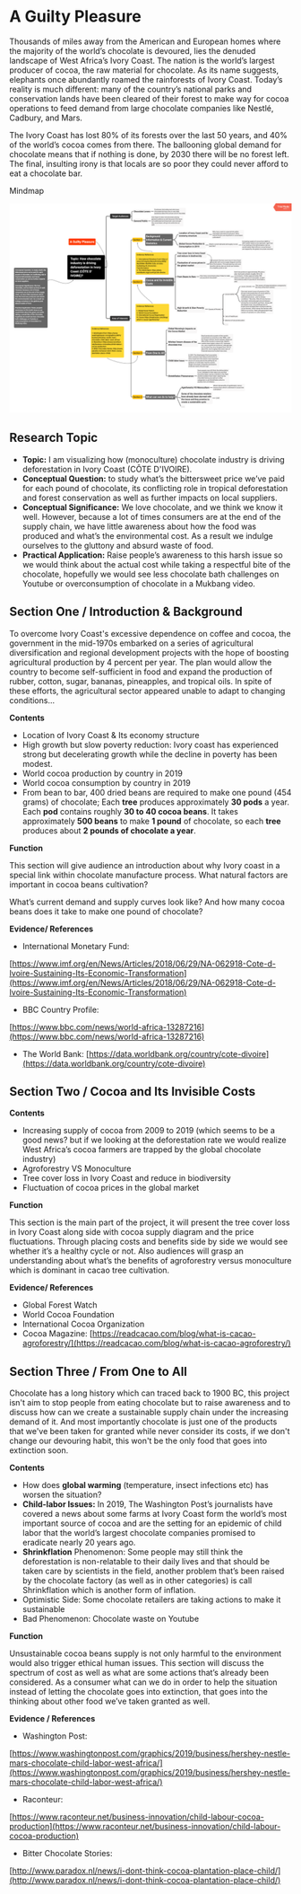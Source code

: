 # **A Guilty Pleasure**

Thousands of miles away from the American and European homes where the majority of the world’s chocolate is devoured, lies the denuded landscape of West Africa’s Ivory Coast. The nation is the world’s largest producer of cocoa, the raw material for chocolate. As its name suggests, elephants once abundantly roamed the rainforests of Ivory Coast. Today’s reality is much different: many of the country’s national parks and conservation lands have been cleared of their forest to make way for cocoa operations to feed demand from large chocolate companies like Nestlé, Cadbury, and Mars.

The Ivory Coast has lost 80% of its forests over the last 50 years, and 40% of the world’s cocoa comes from there. The ballooning global demand for chocolate means that if nothing is done, by 2030 there will be no forest left. The final, insulting irony is that locals are so poor they could never afford to eat a chocolate bar.

Mindmap

![](mindmap.png)



## **Research Topic**

-   **Topic:** I am visualizing how (monoculture) chocolate industry is driving deforestation in Ivory Coast (CÔTE D'IVOIRE).
-   **Conceptual Question:** to study what’s the bittersweet price we’ve paid for each pound of chocolate, its conflicting role in tropical deforestation and forest conservation as well as further impacts on local suppliers.
-   **Conceptual Significance:** We love chocolate, and we think we know it well. However, because a lot of times consumers are at the end of the supply chain, we have little awareness about how the food was produced and what’s the environmental cost. As a result we indulge ourselves to the gluttony and absurd waste of food.
-   **Practical Application:** Raise people’s awareness to this harsh issue so we would think about the actual cost while taking a respectful bite of the chocolate, hopefully we would see less chocolate bath challenges on Youtube or overconsumption of chocolate in a Mukbang video.

  

## **Section One / Introduction & Background**

To overcome Ivory Coast's excessive dependence on coffee and cocoa, the government in the mid-1970s embarked on a series of agricultural diversification and regional development projects with the hope of boosting agricultural production by 4 percent per year. The plan would allow the country to become self-sufficient in food and expand the production of rubber, cotton, sugar, bananas, pineapples, and tropical oils. In spite of these efforts, the agricultural sector appeared unable to adapt to changing conditions...


**Contents**

-   Location of Ivory Coast & Its economy structure
-   High growth but slow poverty reduction: Ivory coast has experienced strong but decelerating growth while the decline in poverty has been modest.
-   World cocoa production by country in 2019
-   World cocoa consumption by country in 2019
-   From bean to bar, 400 dried beans are required to make one pound (454 grams) of chocolate; Each **tree** produces approximately **30 pods** a year. Each **pod** contains roughly **30 to 40 cocoa beans**. It takes approximately **500 beans** to make **1 pound** of chocolate, so each **tree** produces about **2 pounds of chocolate a year**.

 
**Function**

This section will give audience an introduction about why Ivory coast in a special link within chocolate manufacture process. What natural factors are important in cocoa beans cultivation?

What’s current demand and supply curves look like? And how many cocoa beans does it take to make one pound of chocolate?


**Evidence/ References**

- International Monetary Fund: 

[https://www.imf.org/en/News/Articles/2018/06/29/NA-062918-Cote-d-Ivoire-Sustaining-Its-Economic-Transformation](https://www.imf.org/en/News/Articles/2018/06/29/NA-062918-Cote-d-Ivoire-Sustaining-Its-Economic-Transformation)

- BBC Country Profile:

[https://www.bbc.com/news/world-africa-13287216](https://www.bbc.com/news/world-africa-13287216)

- The World Bank: 
[https://data.worldbank.org/country/cote-divoire](https://data.worldbank.org/country/cote-divoire)

  

  

## **Section Two / Cocoa and Its Invisible Costs**

**Contents**

-   Increasing supply of cocoa from 2009 to 2019 (which seems to be a good news? but if we looking at the deforestation rate we would realize West Africa’s cocoa farmers are trapped by the global chocolate industry)
-   Agroforestry VS Monoculture
-   Tree cover loss in Ivory Coast and reduce in biodiversity
-   Fluctuation of cocoa prices in the global market


**Function**

This section is the main part of the project, it will present the tree cover loss in Ivory Coast along side with cocoa supply diagram and the price fluctuations. Through placing costs and benefits side by side we would see whether it’s a healthy cycle or not. Also audiences will grasp an understanding about what’s the benefits of agroforestry versus monoculture which is dominant in cacao tree cultivation.

**Evidence/ References**

-   Global Forest Watch
-   World Cocoa Foundation
-   International Cocoa Organization
-   Cocoa Magazine: [https://readcacao.com/blog/what-is-cacao-agroforestry/](https://readcacao.com/blog/what-is-cacao-agroforestry/)

  
## **Section Three / From One to All**

Chocolate has a long history which can traced back to 1900 BC, this project isn't aim to stop people from eating chocolate but to raise awareness and to discuss how can we create a sustainable supply chain under the increasing demand of it. And most importantly chocolate is just one of the products that we've been taken for granted while never consider its costs, if we don't change our devouring habit, this won't be the only food that goes into extinction soon.

**Contents**

-   How does **global warming** (temperature, insect infections etc) has worsen the situation?
-   **Child-labor Issues:** In 2019, The Washington Post’s journalists have covered a news about some farms at Ivory Coast form the world’s most important source of cocoa and are the setting for an epidemic of child labor that the world’s largest chocolate companies promised to eradicate nearly 20 years ago.
-   **Shrinkflation** Phenomenon: Some people may still think the deforestation is non-relatable to their daily lives and that should be taken care by scientists in the field, another problem that’s been raised by the chocolate factory (as well as in other categories) is call Shrinkflation which is another form of inflation.
-   Optimistic Side: Some chocolate retailers are taking actions to make it sustainable
-   Bad Phenomenon: Chocolate waste on Youtube

  

**Function**

Unsustainable cocoa beans supply is not only harmful to the environment would also trigger ethical human issues. This section will discuss the spectrum of cost as well as what are some actions that’s already been considered. As a consumer what can we do in order to help the situation instead of letting the chocolate goes into extinction, that goes into the thinking about other food we’ve taken granted as well.

**Evidence / References**

- Washington Post: 

[https://www.washingtonpost.com/graphics/2019/business/hershey-nestle-mars-chocolate-child-labor-west-africa/](https://www.washingtonpost.com/graphics/2019/business/hershey-nestle-mars-chocolate-child-labor-west-africa/)

- Raconteur:

[https://www.raconteur.net/business-innovation/child-labour-cocoa-production](https://www.raconteur.net/business-innovation/child-labour-cocoa-production)

- Bitter Chocolate Stories: 

[http://www.paradox.nl/news/i-dont-think-cocoa-plantation-place-child/](http://www.paradox.nl/news/i-dont-think-cocoa-plantation-place-child/)
